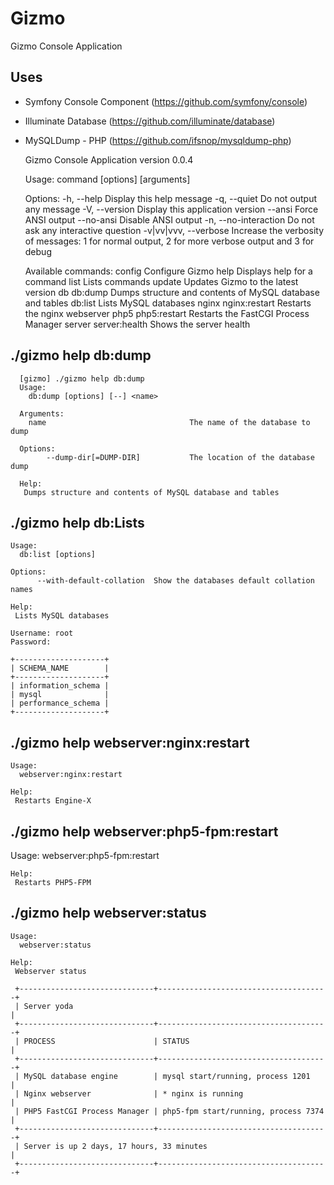 # Gizmo
Gizmo Console Application

## Uses
* Symfony Console Component (https://github.com/symfony/console)
* Illuminate Database (https://github.com/illuminate/database)
* MySQLDump - PHP (https://github.com/ifsnop/mysqldump-php)


    Gizmo Console Application version 0.0.4

    Usage:
      command [options] [arguments]

    Options:
      -h, --help            Display this help message
      -q, --quiet           Do not output any message
      -V, --version         Display this application version
          --ansi            Force ANSI output
          --no-ansi         Disable ANSI output
      -n, --no-interaction  Do not ask any interactive question
      -v|vv|vvv, --verbose  Increase the verbosity of messages:
                            1 for normal output, 2 for more verbose output and 3 for debug

    Available commands:
      config         Configure Gizmo
      help           Displays help for a command
      list           Lists commands
      update         Updates Gizmo to the latest version
     db
      db:dump        Dumps structure and contents of MySQL database and tables
      db:list        Lists MySQL databases
     nginx
      nginx:restart  Restarts the nginx webserver
     php5
      php5:restart   Restarts the FastCGI Process Manager
     server
      server:health  Shows the server health

## ./gizmo help db:dump

      [gizmo] ./gizmo help db:dump
      Usage:
        db:dump [options] [--] <name>

      Arguments:
        name                                The name of the database to dump

      Options:
            --dump-dir[=DUMP-DIR]           The location of the database dump

      Help:
       Dumps structure and contents of MySQL database and tables

## ./gizmo help db:Lists

    Usage:
      db:list [options]

    Options:
          --with-default-collation  Show the databases default collation names

    Help:
     Lists MySQL databases

    Username: root
    Password:

    +--------------------+
    | SCHEMA_NAME        |
    +--------------------+
    | information_schema |
    | mysql              |
    | performance_schema |
    +--------------------+

## ./gizmo help webserver:nginx:restart

    Usage:
      webserver:nginx:restart

    Help:
     Restarts Engine-X

## ./gizmo help webserver:php5-fpm:restart

Usage:
  webserver:php5-fpm:restart

    Help:
     Restarts PHP5-FPM

## ./gizmo help webserver:status

    Usage:
      webserver:status

    Help:
     Webserver status

     +------------------------------+--------------------------------------+
     | Server yoda                                                         |
     +------------------------------+--------------------------------------+
     | PROCESS                      | STATUS                               |
     +------------------------------+--------------------------------------+
     | MySQL database engine        | mysql start/running, process 1201    |
     | Nginx webserver              | * nginx is running                   |
     | PHP5 FastCGI Process Manager | php5-fpm start/running, process 7374 |
     +------------------------------+--------------------------------------+
     | Server is up 2 days, 17 hours, 33 minutes                           |
     +------------------------------+--------------------------------------+
